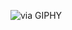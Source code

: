 ![<iframe src="https://giphy.com/embed/kZqbBT64ECtjy" width="480" height="480" style="" frameBorder="0" class="giphy-embed" allowFullScreen></iframe><p><a href="https://giphy.com/gifs/hello-kitty-cute-kZqbBT64ECtjy">via GIPHY</a></p>](link)

